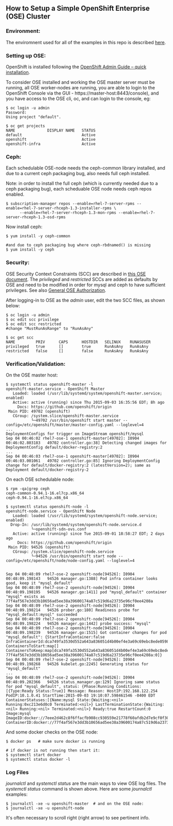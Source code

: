 ## How to Setup a Simple OpenShift Enterprise (OSE) Cluster

### Environment:
The enviromnent used for all of the examples in this repo is described [here](ENV.md).

### Setting up OSE:
OpenShift is installed following the [OpenShift Admin Guide – quick installation](https://docs.openshift.com/enterprise/3.0/admin_guide/install/quick_install.html).

To consider OSE installed and working the OSE master server must be running, all OSE worker-nodes are running, you are able to login to the OpenShift Console via the GUI - https://master-host:8443/console), and you have access to the OSE cli, oc, and can login to the console, eg:

```
$ oc login -u admin
Password:
Using project "default".

$ oc get projects
NAME              DISPLAY NAME   STATUS
default                          Active
openshift                        Active
openshift-infra                  Active
```

### Ceph:
Each schedulable OSE-node needs the ceph-common library installed, and due to a current ceph packaging bug, also needs full ceph installed.

Note: in order to install the full ceph (which is currently needed due to a ceph packaging bug), each scheduable OSE node needs ceph repos enabled.

```
$ subscription-manager repos --enable=rhel-7-server-rpms --enable=rhel-7-server-rhceph-1.3-installer-rpms \
      --enable=rhel-7-server-rhceph-1.3-mon-rpms --enable=rhel-7-server-rhceph-1.3-osd-rpms
```

Now install ceph:

```
$ yum install -y ceph-common

#and due to ceph packaging bug where ceph-rbdnamed() is missing
$ yum install -y ceph
```

### Security:
OSE Security Context Constraints (SCC) are described in [this OSE document](https://docs.openshift.com/enterprise/3.0/architecture/additional_concepts/authorization.html#security-context-constraints). The *privileged* and *restricted* SCCs are added as defaults by OSE and need to be modified in order for mysql and ceph to have sufficient privileges. See also [General OSE Authorization](https://docs.openshift.com/enterprise/3.0/architecture/additional_concepts/authorization.html).

After logging-in to OSE as the *admin* user, edit the two SCC files, as shown below:

```
$ oc login -u admin
$ oc edit scc privilege
$ oc edit scc restricted
#change "MustRunAsRange" to "RunAsAny"

$ oc get scc
NAME         PRIV      CAPS      HOSTDIR   SELINUX    RUNASUSER
privileged   true      []        true      RunAsAny   RunAsAny
restricted   false     []        false     RunAsAny   RunAsAny
```

### Verification/Validation:

On the OSE master host:

```
$ systemctl status openshift-master -l
openshift-master.service - OpenShift Master
   Loaded: loaded (/usr/lib/systemd/system/openshift-master.service; enabled)
   Active: active (running) since Thu 2015-09-03 16:35:56 EDT; 8h ago
     Docs: https://github.com/openshift/origin
 Main PID: 49702 (openshift)
   CGroup: /system.slice/openshift-master.service
           └─49702 /usr/bin/openshift start master --config=/etc/openshift/master/master-config.yaml --loglevel=4
...
DeploymentConfigs for trigger on ImageStream openshift/mysql
Sep 04 00:46:02 rhel7-ose-1 openshift-master[49702]: I0904 00:46:02.803183   49702 controller.go:38] Detecting changed images for DeploymentConfig default/docker-registry:2
...
Sep 04 00:46:03 rhel7-ose-1 openshift-master[49702]: I0904 00:46:03.001061   49702 controller.go:85] Ignoring DeploymentConfig change for default/docker-registry:2 (latestVersion=2); same as Deployment default/docker-registry-2
```

On each OSE schedulable node:

```
$ rpm -qa|grep ceph
ceph-common-0.94.1-16.el7cp.x86_64
ceph-0.94.1-16.el7cp.x86_64
```

```
$ systemctl status openshift-node -l
openshift-node.service - OpenShift Node
   Loaded: loaded (/usr/lib/systemd/system/openshift-node.service; enabled)
  Drop-In: /usr/lib/systemd/system/openshift-node.service.d
           └─openshift-sdn-ovs.conf
   Active: active (running) since Tue 2015-09-01 18:58:27 EDT; 2 days ago
     Docs: https://github.com/openshift/origin
 Main PID: 94526 (openshift)
   CGroup: /system.slice/openshift-node.service
           └─94526 /usr/bin/openshift start node --config=/etc/openshift/node/node-config.yaml --loglevel=4


Sep 04 00:48:09 rhel7-ose-2 openshift-node[94526]: I0904 00:48:09.198143   94526 manager.go:1388] Pod infra container looks good, keep it "mysql_default"
Sep 04 00:48:09 rhel7-ose-2 openshift-node[94526]: I0904 00:48:09.198195   94526 manager.go:1411] pod "mysql_default" container "mysql" exists as 77f4af567e3dd3b10656ad5ee38a39600174a87c519d6a23735e96cf0ee4208a
Sep 04 00:48:09 rhel7-ose-2 openshift-node[94526]: I0904 00:48:09.198214   94526 prober.go:180] Readiness probe for "mysql_default:mysql" succeeded
Sep 04 00:48:09 rhel7-ose-2 openshift-node[94526]: I0904 00:48:09.198224   94526 manager.go:1442] probe success: "mysql"
Sep 04 00:48:09 rhel7-ose-2 openshift-node[94526]: I0904 00:48:09.198239   94526 manager.go:1515] Got container changes for pod "mysql_default": {StartInfraContainer:false InfraContainerId:dca749fa3530d552a643a836051d4b00ef4e3a69c69ebc8ede059848b3b27569 ContainersToStart:map[] ContainersToKeep:map[dca749fa3530d552a643a836051d4b00ef4e3a69c69ebc8ede059848b3b27569:-1 77f4af567e3dd3b10656ad5ee38a39600174a87c519d6a23735e96cf0ee4208a:0]}
Sep 04 00:48:09 rhel7-ose-2 openshift-node[94526]: I0904 00:48:09.198268   94526 kubelet.go:2245] Generating status for "mysql_default"
...
Sep 04 00:48:09 rhel7-ose-2 openshift-node[94526]: I0904 00:48:09.202366   94526 status_manager.go:129] Ignoring same status for pod "mysql_default", status: {Phase:Running Conditions:[{Type:Ready Status:True}] Message: Reason: HostIP:192.168.122.254 PodIP:10.1.0.41 StartTime:2015-09-03 19:10:07.598461546 -0400 EDT ContainerStatuses:[{Name:mysql State:{Waiting:<nil> Running:0xc213e6d0c0 Terminated:<nil>} LastTerminationState:{Waiting:<nil> Running:<nil> Terminated:<nil>} Ready:true RestartCount:0 Image:mysql ImageID:docker://7eee2d462c8f6ffacfb908cc930559e21778f60afdb2d7e9cf0f3025274d7ea8 ContainerID:docker://77f4af567e3dd3b10656ad5ee38a39600174a87c519d6a23735e96cf0ee4208a}]}
```

And some docker checks on the OSE node:

```
$ docker ps   # make sure docker is running

# if docker is not running then start it:
$ systemctl start docker
$ systemctl status docker -l
```

### Log Files
*journalctl* and *systemctl status* are the main ways to view OSE log files. The *systemctl status* command is shown above. Here are some *journalctl* examples:

```
$ journalctl -xe -u openshift-master  # and on the OSE node:
$ journalctl -xe -u openshift-node
```

It's often necessary to scroll right (right arrow) to see pertinent info.
